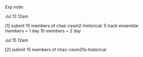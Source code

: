 Exp note:

Jul 13 12am

[1] submit 15 members of chaz-cesm2-historical: 
5 track ensemble members = 1 day
10 members  = 2 day


Jul 15 12am

[2] submit 15 members of chaz-cesm2fa-historical


